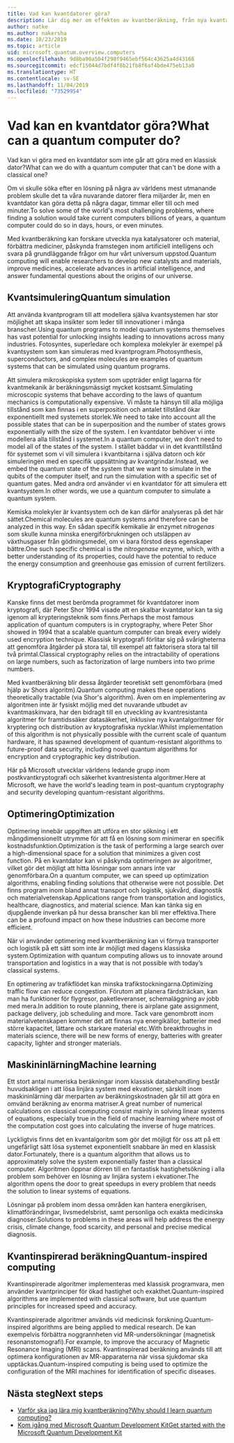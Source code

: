 ```yaml
---
title: Vad kan kvantdatorer göra?
description: Lär dig mer om effekten av kvantberäkning, från nya kvantalgoritmer till kvantinspirerade algoritmer som körs på klassiska datorer.
author: natke
ms.author: nakersha
ms.date: 10/23/2019
ms.topic: article
uid: microsoft.quantum.overview.computers
ms.openlocfilehash: 9d8ba90a504f298f9465ebf564c43625a4d43168
ms.sourcegitcommit: edcf15044d7bdf4f8b21fb8f6af4bde475eb13a0
ms.translationtype: HT
ms.contentlocale: sv-SE
ms.lasthandoff: 11/04/2019
ms.locfileid: "73529954"
---
```

# <a name="what-can-a-quantum-computer-do"></a><span data-ttu-id="35b01-103">Vad kan en kvantdator göra?</span><span class="sxs-lookup"><span data-stu-id="35b01-103">What can a quantum computer do?</span></span>

<span data-ttu-id="35b01-104">Vad kan vi göra med en kvantdator som inte går att göra med en klassisk dator?</span><span class="sxs-lookup"><span data-stu-id="35b01-104">What can we do with a quantum computer that can't be done with a classical one?</span></span>

<span data-ttu-id="35b01-105">Om vi skulle söka efter en lösning på några av världens mest utmanande problem skulle det ta våra nuvarande datorer flera miljarder år, men en kvantdator kan göra detta på några dagar, timmar eller till och med minuter.</span><span class="sxs-lookup"><span data-stu-id="35b01-105">To solve some of the world's most challenging problems, where finding a solution would take current computers billions of years, a quantum computer could do so in days, hours, or even minutes.</span></span>

<span data-ttu-id="35b01-106">Med kvantberäkning kan forskare utveckla nya katalysatorer och material, förbättra mediciner, påskynda framstegen inom artificiell intelligens och svara på grundläggande frågor om hur vårt universum uppstod.</span><span class="sxs-lookup"><span data-stu-id="35b01-106">Quantum computing will enable researchers to develop new catalysts and materials, improve medicines, accelerate advances in artificial intelligence, and answer fundamental questions about the origins of our universe.</span></span>

## <a name="quantum-simulation"></a><span data-ttu-id="35b01-107">Kvantsimulering</span><span class="sxs-lookup"><span data-stu-id="35b01-107">Quantum simulation</span></span>

<span data-ttu-id="35b01-108">Att använda kvantprogram till att modellera själva kvantsystemen har stor möjlighet att skapa insikter som leder till innovationer i många branscher.</span><span class="sxs-lookup"><span data-stu-id="35b01-108">Using quantum programs to model quantum systems themselves has vast potential for unlocking insights leading to innovations across many industries.</span></span> <span data-ttu-id="35b01-109">Fotosyntes, superledare och komplexa molekyler är exempel på kvantsystem som kan simuleras med kvantprogram.</span><span class="sxs-lookup"><span data-stu-id="35b01-109">Photosynthesis, superconductors, and complex molecules are examples of quantum systems that can be simulated using quantum programs.</span></span>

<span data-ttu-id="35b01-110">Att simulera mikroskopiska system som uppträder enligt lagarna för kvantmekanik är beräkningsmässigt mycket kostsamt.</span><span class="sxs-lookup"><span data-stu-id="35b01-110">Simulating microscopic systems that behave according to the laws of quantum mechanics is computationally expensive.</span></span> <span data-ttu-id="35b01-111">Vi måste ta hänsyn till alla möjliga tillstånd som kan finnas i en superposition och antalet tillstånd ökar exponentiellt med systemets storlek.</span><span class="sxs-lookup"><span data-stu-id="35b01-111">We need to take into account all the possible states that can be in superposition and the number of states grows exponentially with the size of the system.</span></span> <span data-ttu-id="35b01-112">I en kvantdator behöver vi inte modellera alla tillstånd i systemet.</span><span class="sxs-lookup"><span data-stu-id="35b01-112">In a quantum computer, we don’t need to model all of the states of the system.</span></span> <span data-ttu-id="35b01-113">I stället bäddar vi in det kvanttillstånd för systemet som vi vill simulera i kvantbitarna i själva datorn och kör simuleringen med en specifik uppsättning av kvantgrindar.</span><span class="sxs-lookup"><span data-stu-id="35b01-113">Instead, we embed the quantum state of the system that we want to simulate in the qubits of the computer itself, and run the simulation with a specific set of quantum gates.</span></span> <span data-ttu-id="35b01-114">Med andra ord använder vi en kvantdator för att simulera ett kvantsystem.</span><span class="sxs-lookup"><span data-stu-id="35b01-114">In other words, we use a quantum computer to simulate a quantum system.</span></span>

<span data-ttu-id="35b01-115">Kemiska molekyler är kvantsystem och de kan därför analyseras på det här sättet.</span><span class="sxs-lookup"><span data-stu-id="35b01-115">Chemical molecules are quantum systems and therefore can be analyzed in this way.</span></span> <span data-ttu-id="35b01-116">En sådan specifik kemikalie är enzymet _nitrogenas_ som skulle kunna minska energiförbrukningen och utsläppen av växthusgaser från gödningsmedel, om vi bara förstod dess egenskaper bättre.</span><span class="sxs-lookup"><span data-stu-id="35b01-116">One such specific chemical is the _nitrogenase_ enzyme, which, with a better understanding of its properties, could have the potential to reduce the energy consumption and greenhouse gas emission of current fertilizers.</span></span>

## <a name="cryptography"></a><span data-ttu-id="35b01-117">Kryptografi</span><span class="sxs-lookup"><span data-stu-id="35b01-117">Cryptography</span></span>

<span data-ttu-id="35b01-118">Kanske finns det mest berömda programmet för kvantdatorer inom kryptografi, där Peter Shor 1994 visade att en skalbar kvantdator kan ta sig igenom all krypteringsteknik som finns.</span><span class="sxs-lookup"><span data-stu-id="35b01-118">Perhaps the most famous application of quantum computers is in cryptography, where Peter Shor showed in 1994 that a scalable quantum computer can break every widely used encryption technique.</span></span>  <span data-ttu-id="35b01-119">Klassisk kryptografi förlitar sig på svårigheterna att genomföra åtgärder på stora tal, till exempel att faktorisera stora tal till två primtal.</span><span class="sxs-lookup"><span data-stu-id="35b01-119">Classical cryptography relies on the intractability of operations on large numbers, such as factorization of large numbers into two prime numbers.</span></span>

<span data-ttu-id="35b01-120">Med kvantberäkning blir dessa åtgärder teoretiskt sett genomförbara (med hjälp av Shors algoritm).</span><span class="sxs-lookup"><span data-stu-id="35b01-120">Quantum computing makes these operations theoretically tractable (via Shor's algorithm).</span></span> <span data-ttu-id="35b01-121">Även om en implementering av algoritmen inte är fysiskt möjlig med det nuvarande utbudet av kvantmaskinvara, har den bidragit till en utveckling av kvantresistanta algoritmer för framtidssäker datasäkerhet, inklusive nya kvantalgoritmer för kryptering och distribution av kryptografiska nycklar.</span><span class="sxs-lookup"><span data-stu-id="35b01-121">Whilst implementation of this algorithm is not physically possible with the current scale of quantum hardware, it has spawned development of quantum-resistant algorithms to future-proof data security, including novel quantum algorithms for encryption and cryptographic key distribution.</span></span>

<span data-ttu-id="35b01-122">Här på Microsoft utvecklar världens ledande grupp inom postkvantkryptografi och säkerhet kvantresistenta algoritmer.</span><span class="sxs-lookup"><span data-stu-id="35b01-122">Here at Microsoft, we have the world's leading team in post-quantum cryptography and security developing quantum-resistant algorithms.</span></span>

## <a name="optimization"></a><span data-ttu-id="35b01-123">Optimering</span><span class="sxs-lookup"><span data-stu-id="35b01-123">Optimization</span></span>

<span data-ttu-id="35b01-124">Optimering innebär uppgiften att utföra en stor sökning i ett mångdimensionellt utrymme för att få en lösning som minimerar en specifik kostnadsfunktion.</span><span class="sxs-lookup"><span data-stu-id="35b01-124">Optimization is the task of performing a large search over a high-dimensional space for a solution that minimizes a given cost function.</span></span>   <span data-ttu-id="35b01-125">På en kvantdator kan vi påskynda optimeringen av algoritmer, vilket gör det möjligt att hitta lösningar som annars inte var genomförbara.</span><span class="sxs-lookup"><span data-stu-id="35b01-125">On a quantum computer, we can speed up optimization algorithms, enabling finding solutions that otherwise were not possible.</span></span> <span data-ttu-id="35b01-126">Det finns program inom bland annat transport och logistik, sjukvård, diagnostik och materialvetenskap.</span><span class="sxs-lookup"><span data-stu-id="35b01-126">Applications range from transportation and logistics, healthcare, diagnostics, and material science.</span></span> <span data-ttu-id="35b01-127">Man kan tänka sig en djupgående inverkan på hur dessa branscher kan bli mer effektiva.</span><span class="sxs-lookup"><span data-stu-id="35b01-127">There can be a profound impact on how these industries can become more efficient.</span></span>

<span data-ttu-id="35b01-128">När vi använder optimering med kvantberäkning kan vi förnya transporter och logistik på ett sätt som inte är möjligt med dagens klassiska system.</span><span class="sxs-lookup"><span data-stu-id="35b01-128">Optimization with quantum computing allows us to innovate around transportation and logistics in a way that is not possible with today’s classical systems.</span></span>

<span data-ttu-id="35b01-129">En optimering av trafikflödet kan minska trafikstockningarna.</span><span class="sxs-lookup"><span data-stu-id="35b01-129">Optimizing traffic flow can reduce congestion.</span></span>  <span data-ttu-id="35b01-130">Förutom att planera färdsträckan, kan man ha funktioner för flygresor, paketleveranser, schemaläggning av jobb med mera.</span><span class="sxs-lookup"><span data-stu-id="35b01-130">In addition to route planning, there is airplane gate assignment, package delivery, job scheduling and more.</span></span> <span data-ttu-id="35b01-131">Tack vare genombrott inom materialvetenskapen kommer det att finnas nya energikällor, batterier med större kapacitet, lättare och starkare material etc.</span><span class="sxs-lookup"><span data-stu-id="35b01-131">With breakthroughs in materials science, there will be new forms of energy, batteries with greater capacity, lighter and stronger materials.</span></span>

## <a name="machine-learning"></a><span data-ttu-id="35b01-132">Maskininlärning</span><span class="sxs-lookup"><span data-stu-id="35b01-132">Machine learning</span></span>

<span data-ttu-id="35b01-133">Ett stort antal numeriska beräkningar inom klassisk databehandling består huvudsakligen i att lösa linjära system med ekvationer, särskilt inom maskininlärning där merparten av beräkningskostnaden går till att göra en omvänd beräkning av enorma matriser.</span><span class="sxs-lookup"><span data-stu-id="35b01-133">A great number of numerical calculations on classical computing consist mainly in solving linear systems of equations, especially true in the field of machine learning where most of the computation cost goes into calculating the inverse of huge matrices.</span></span>

<span data-ttu-id="35b01-134">Lyckligtvis finns det en kvantalgoritm som gör det möjligt för oss att på ett ungefärligt sätt lösa systemet exponentiellt snabbare än med en klassisk dator.</span><span class="sxs-lookup"><span data-stu-id="35b01-134">Fortunately, there is a quantum algorithm that allows us to approximately solve the system exponentially faster than a classical computer.</span></span> <span data-ttu-id="35b01-135">Algoritmen öppnar dörren till en fantastisk hastighetsökning i alla problem som behöver en lösning av linjära system i ekvationer.</span><span class="sxs-lookup"><span data-stu-id="35b01-135">The algorithm opens the door to great speedups in every problem that needs the solution to linear systems of equations.</span></span>

<span data-ttu-id="35b01-136">Lösningar på problem inom dessa områden kan hantera energikrisen, klimatförändringar, livsmedelsbrist, samt personliga och exakta medicinska diagnoser.</span><span class="sxs-lookup"><span data-stu-id="35b01-136">Solutions to problems in these areas will help address the energy crisis, climate change, food scarcity, and personal and precise medical diagnosis.</span></span>

## <a name="quantum-inspired-computing"></a><span data-ttu-id="35b01-137">Kvantinspirerad beräkning</span><span class="sxs-lookup"><span data-stu-id="35b01-137">Quantum-inspired computing</span></span>

<span data-ttu-id="35b01-138">Kvantinspirerade algoritmer implementeras med klassisk programvara, men använder kvantprinciper för ökad hastighet och exakthet.</span><span class="sxs-lookup"><span data-stu-id="35b01-138">Quantum-inspired algorithms are implemented with classical software, but use quantum principles for increased speed and accuracy.</span></span>

<span data-ttu-id="35b01-139">Kvantinspirerade algoritmer används vid medicinsk forskning.</span><span class="sxs-lookup"><span data-stu-id="35b01-139">Quantum-inspired algorithms are being applied to medical research.</span></span> <span data-ttu-id="35b01-140">De kan exempelvis förbättra noggrannheten vid MR-undersökningar (magnetisk resonanstomografi).</span><span class="sxs-lookup"><span data-stu-id="35b01-140">For example, to improve the accuracy of Magnetic Resonance Imaging (MRI) scans.</span></span> <span data-ttu-id="35b01-141">Kvantinspirerad beräkning används till att optimera konfigurationen av MR-apparaterna när vissa sjukdomar ska upptäckas.</span><span class="sxs-lookup"><span data-stu-id="35b01-141">Quantum-inspired computing is being used to optimize the configuration of the MRI machines for identification of specific diseases.</span></span>

## <a name="next-steps"></a><span data-ttu-id="35b01-142">Nästa steg</span><span class="sxs-lookup"><span data-stu-id="35b01-142">Next steps</span></span>

* [<span data-ttu-id="35b01-143">Varför ska jag lära mig kvantberäkning?</span><span class="sxs-lookup"><span data-stu-id="35b01-143">Why should I learn quantum computing?</span></span>](xref:microsoft.quantum.overview.why)
* [<span data-ttu-id="35b01-144">Kom igång med Microsoft Quantum Development Kit</span><span class="sxs-lookup"><span data-stu-id="35b01-144">Get started with the Microsoft Quantum Development Kit</span></span>](xref:microsoft.quantum.welcome)
